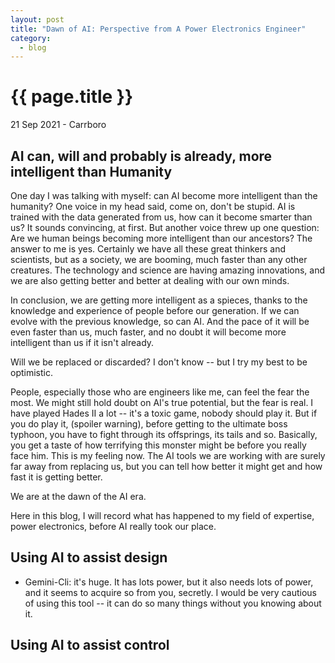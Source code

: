 ```yaml
---
layout: post
title: "Dawn of AI: Perspective from A Power Electronics Engineer"
category: 
  - blog
---
```


{{ page.title }}
================

<p class="meta">21 Sep 2021 - Carrboro</p>

## AI can, will and probably is already, more intelligent than Humanity
One day I was talking with myself: can AI become more intelligent than the humanity? One voice in my head said, come on, don't be stupid. AI is trained with the data generated from us, how can it become smarter than us? It sounds convincing, at first. But another voice threw up one question: Are we human beings becoming more intelligent than our ancestors? The answer to me is yes. Certainly we have all these great thinkers and scientists, but as a society, we are booming, much faster than any other creatures. The technology and science are having amazing innovations, and we are also getting better and better at dealing with our own minds. 

In conclusion, we are getting more intelligent as a spieces, thanks to the knowledge and experience of people before our generation. If we can evolve with the previous knowledge, so can AI. And the pace of it will be even faster than us, much faster, and no doubt it will become more intelligent than us if it isn't already. 

Will we be replaced or discarded? I don't know -- but I try my best to be optimistic. 

People, especially those who are engineers like me, can feel the fear the most. We might still hold doubt on AI's true potential, but the fear is real. I have played Hades II a lot -- it's a toxic game, nobody should play it. But if you do play it, (spoiler warning), before getting to the ultimate boss typhoon, you have to fight through its offsprings, its tails and so. Basically, you get a taste of how terrifying this monster might be before you really face him. This is my feeling now. The AI tools we are working with are surely far away from replacing us, but you can tell how better it might get and how fast it is getting better. 

We are at the dawn of the AI era. 

Here in this blog, I will record what has happened to my field of expertise, power electronics, before AI really took our place.

## Using AI to assist design
- Gemini-Cli: it's huge. It has lots power, but it also needs lots of power, and it seems to acquire so from you, secretly. I would be very cautious of using this tool -- it can do so many things without you knowing about it.

## Using AI to assist control
